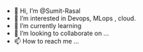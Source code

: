 - 👋 Hi, I’m @Sumit-Rasal
- 👀 I’m interested in Devops, MLops , cloud. 
- 🌱 I’m currently learning 
- 💞️ I’m looking to collaborate on ...
- 📫 How to reach me ...

<!---
Sumit-Rasal/Sumit-Rasal is a ✨ special ✨ repository because its `README.md` (this file) appears on your GitHub profile.
You can click the Preview link to take a look at your changes.
--->

